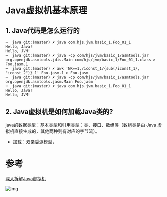 # Java虚拟机基本原理

## 1. **Java**代码是怎么运行的

```shell
➜  java git:(master) ✗ java com.hjs.jvm.basic_1.Foo_01_1         
Hello, Java!
Hello, JVM!
➜  java git:(master) ✗ java -cp com/hjs/jvm/basic_1/asmtools.jar org.openjdk.asmtools.jdis.Main com/hjs/jvm/basic_1/Foo_01_1.class > Foo.jasm.1 
➜  java git:(master) ✗ awk 'NR==1,/iconst_1/{sub(/iconst_1/, "iconst_2")} 1' Foo.jasm.1 > Foo.jasm
➜  java git:(master) ✗ java -cp com/hjs/jvm/basic_1/asmtools.jar org.openjdk.asmtools.jasm.Main Foo.jasm
➜  java git:(master) ✗ java com.hjs.jvm.basic_1.Foo_01_1 
Hello, Java!
Hello, JVM!
```

## 2. **Java**虚拟机是如何加载Java类的?

java的数据类型：基本类型和引用类型：类、接口、数组类（数组类是由 Java 虚拟机直接生成的，其他两种则有对应的字节流）。

- 加载：双亲委派模型，



# 参考

[深入拆解Java虚拟机](https://time.geekbang.org/column/article/11074)

![img](https://static001.geekbang.org/resource/image/41/77/414248014bf825dd610c3095eed75377.jpg)

